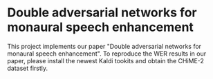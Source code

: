 # Double adversarial networks for monaural speech enhancement

This project implements our paper "Double adversarial networks for monaural speech enhancement".
To reproduce the WER results in our paper, please install the newest Kaldi tookits and obtain the CHiME-2 dataset firstly.
